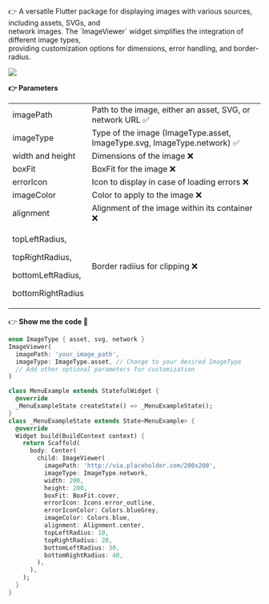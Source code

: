 👉 A versatile Flutter package for displaying images with various sources, including assets, SVGs, and  
network images. The \`ImageViewer\` widget simplifies the integration of different image types,  
providing customization options for dimensions, error handling, and border-radius.

![](https://33333.cdn.cke-cs.com/kSW7V9NHUXugvhoQeFaf/images/30a5c9c3dad26fd7d48d15f0f267064a38acd597435c05a1.png)

**👉 Parameters**

<table><tbody><tr><td>imagePath&nbsp;</td><td>Path to the image, either an asset, SVG, or network URL ✅</td></tr><tr><td>imageType&nbsp;</td><td>Type of the image (ImageType.asset, ImageType.svg, ImageType.network) ✅</td></tr><tr><td>width and height&nbsp;</td><td>Dimensions of the image ❌</td></tr><tr><td>boxFit&nbsp;</td><td>BoxFit for the image ❌</td></tr><tr><td>errorIcon&nbsp;</td><td>Icon to display in case of loading errors ❌</td></tr><tr><td>imageColor&nbsp;</td><td>Color to apply to the image ❌</td></tr><tr><td>alignment&nbsp;</td><td>Alignment of the image within its container ❌&nbsp;</td></tr><tr><td><p>topLeftRadius,&nbsp;</p><p>topRightRadius,&nbsp;</p><p>bottomLeftRadius,&nbsp;</p><p>bottomRightRadius</p></td><td>Border radiius for clipping ❌</td></tr></tbody></table>

👉 **Show me the code 👀**

```Dart
enum ImageType { asset, svg, network }
ImageViewer(
  imagePath: 'your_image_path',
  imageType: ImageType.asset, // Change to your desired ImageType
  // Add other optional parameters for customization
)
```

```Dart
class MenuExample extends StatefulWidget {
  @override
  _MenuExampleState createState() => _MenuExampleState();
}
class _MenuExampleState extends State<MenuExample> {
  @override
  Widget build(BuildContext context) {
    return Scaffold(
      body: Center(
        child: ImageViewer(
          imagePath: 'http://via.placeholder.com/200x200',
          imageType: ImageType.network,
          width: 200,
          height: 200,
          boxFit: BoxFit.cover,
          errorIcon: Icons.error_outline,
          errorIconColor: Colors.blueGrey,
          imageColor: Colors.blue,
          alignment: Alignment.center,
          topLeftRadius: 10,
          topRightRadius: 20,
          bottomLeftRadius: 30,
          bottomRightRadius: 40,
        ),
      ),
    );
  }
}
```
